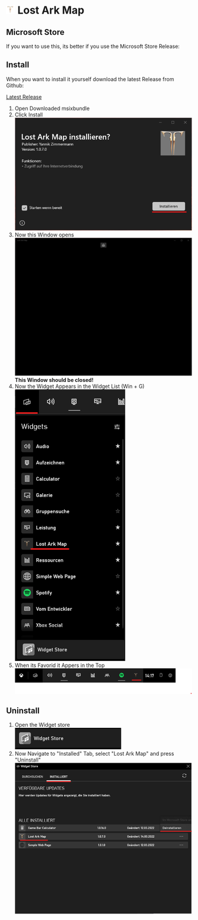 # ![](LostArkMap\Assets\Square44x44Logo.targetsize-24.png) Lost Ark Map

## Microsoft Store

If you want to use this, its better if you use the Microsoft Store Release:



## Install

When you want to install it yourself download the latest Release from Github:

[Latest Release](https://github.com/Allatu/LostArkMap/releases/download/1.0/LostArkMap_1.0.7.0.msixbundle)

1. Open Downloaded msixbundle
2. Click Install<br>
![InstallPng](https://github.com/Allatu/LostArkMap/blob/master/Assets/Install.png)
3. Now this Window opens 
![afterinstall](https://github.com/Allatu/LostArkMap/blob/master/Assets/AfterInstall.png) 
**This Window should be closed!**
5. Now the Widget Appears in the Widget List (Win + G)
![widgetList](https://github.com/Allatu/LostArkMap/blob/master/Assets/WidgetList.png) 
6. When its Favorid it Appers in the Top 
![stared](https://github.com/Allatu/LostArkMap/blob/master/Assets/stared.png) 

## Uninstall

1. Open the Widget store <br> ![](Assets\widgetstore.png) 
2. Now Navigate to "Installed" Tab, select "Lost Ark Map" and press "Uninstall" ![](Assets\uninstall.png)  


